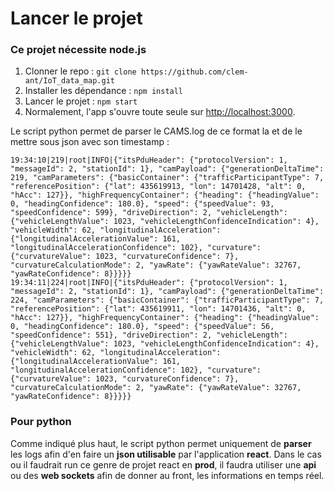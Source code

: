 # Lancer le projet

### Ce projet nécessite node.js

1. Clonner le repo : `git clone https://github.com/clem-ant/IoT_data_map.git`
2. Installer les dépendance : `npm install`
3. Lancer le projet : `npm start`
4. Normalement, l'app s'ouvre toute seule sur [http://localhost:3000](http://localhost:3000).

Le script python permet de parser le CAMS.log de ce format la et de le mettre sous json avec son timestamp :

```log
19:34:10|219|root|INFO|{"itsPduHeader": {"protocolVersion": 1, "messageId": 2, "stationId": 1}, "camPayload": {"generationDeltaTime": 219, "camParameters": {"basicContainer": {"trafficParticipantType": 7, "referencePosition": {"lat": 435619913, "lon": 14701428, "alt": 0, "hAcc": 127}}, "highFrequencyContainer": {"heading": {"headingValue": 0, "headingConfidence": 180.0}, "speed": {"speedValue": 93, "speedConfidence": 599}, "driveDirection": 2, "vehicleLength": {"vehicleLengthValue": 1023, "vehicleLengthConfidenceIndication": 4}, "vehicleWidth": 62, "longitudinalAcceleration": {"longitudinalAccelerationValue": 161, "longitudinalAccelerationConfidence": 102}, "curvature": {"curvatureValue": 1023, "curvatureConfidence": 7}, "curvatureCalculationMode": 2, "yawRate": {"yawRateValue": 32767, "yawRateConfidence": 8}}}}}
19:34:11|224|root|INFO|{"itsPduHeader": {"protocolVersion": 1, "messageId": 2, "stationId": 1}, "camPayload": {"generationDeltaTime": 224, "camParameters": {"basicContainer": {"trafficParticipantType": 7, "referencePosition": {"lat": 435619911, "lon": 14701436, "alt": 0, "hAcc": 127}}, "highFrequencyContainer": {"heading": {"headingValue": 0, "headingConfidence": 180.0}, "speed": {"speedValue": 56, "speedConfidence": 551}, "driveDirection": 2, "vehicleLength": {"vehicleLengthValue": 1023, "vehicleLengthConfidenceIndication": 4}, "vehicleWidth": 62, "longitudinalAcceleration": {"longitudinalAccelerationValue": 161, "longitudinalAccelerationConfidence": 102}, "curvature": {"curvatureValue": 1023, "curvatureConfidence": 7}, "curvatureCalculationMode": 2, "yawRate": {"yawRateValue": 32767, "yawRateConfidence": 8}}}}}
```

### Pour python

Comme indiqué plus haut, le script python permet uniquement de **parser** les logs afin d'en faire un **json utilisable** par l'application **react**.
Dans le cas ou il faudrait run ce genre de projet react en **prod**, il faudra utiliser une **api** ou des **web sockets** afin de donner au front, les informations en temps réel.
